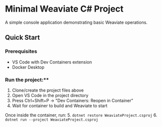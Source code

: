 # Minimal Weaviate C# Project

A simple console application demonstrating basic Weaviate operations.

## Quick Start

### Prerequisites

- VS Code with Dev Containers extension
- Docker Desktop

### Run the project:**

1. Clone/create the project files above
2. Open VS Code in the project directory
3. Press Ctrl+Shift+P -> "Dev Containers: Reopen in Container"
4. Wait for container to build and Weaviate to start

Once inside the container, run:
5. `dotnet restore WeaviateProject.csproj`
6. `dotnet run --project WeaviateProject.csproj`

